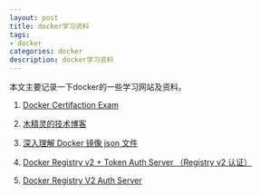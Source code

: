 ```yaml
---
layout: post
title: docker学习资料
tags:
- docker
categories: docker
description: docker学习资料
---
```



本文主要记录一下docker的一些学习网站及资料。


<!-- more -->



1. [Docker Certifaction Exam](https://wiki.shileizcc.com/display/DOC/Docker+Certification+Exam+installation+Tutorial#DockerCertificationExaminstallationTutorial-Registry*)

2. [木精灵的技术博客](https://blog.csdn.net/shlazww/article/category/2551955)

3. [深入理解 Docker 镜像 json 文件](https://blog.csdn.net/shlazww/article/details/48208445)

4. [Docker Registry v2 + Token Auth Server （Registry v2 认证）](http://dockone.io/article/845)

5. [Docker Registry V2 Auth Server](https://hui.lu/docker-registry-v2-auth-server-with-python/#code)


<br />
<br />



<br />
<br />
<br />

